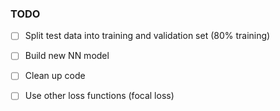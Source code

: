 ### TODO

- [ ] Split test data into training and validation set 
  (80% training)  
  
- [ ] Build new NN model  

- [ ] Clean up code  

- [ ] Use other loss functions (focal loss)